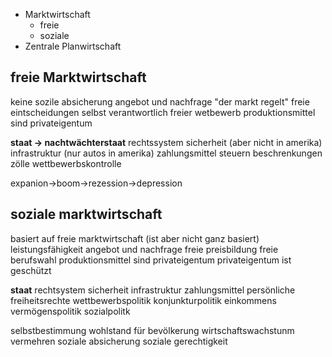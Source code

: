 
+ Marktwirtschaft
	+ freie
	+ soziale
+ Zentrale Planwirtschaft

## freie Marktwirtschaft

keine sozile absicherung
angebot und nachfrage
"der markt regelt"
freie eintscheidungen
selbst verantwortlich
freier wetbewerb
produktionsmittel sind privateigentum

**staat -> nachtwächterstaat**
rechtssystem
sicherheit (aber nicht in amerika)
infrastruktur (nur autos in amerika)
zahlungsmittel
steuern
beschrenkungen zölle
wettbewerbskontrolle

expanion->boom->rezession->depression

## soziale marktwirtschaft

basiert auf freie marktwirtschaft (ist aber nicht ganz basiert)
leistungsfähigkeit
angebot und nachfrage
freie preisbildung
freie berufswahl
produktionsmittel sind privateigentum
privateigentum ist geschützt

**staat**
rechtsystem
sicherheit
infrastruktur
zahlungsmittel
persönliche freiheitsrechte 
wettbewerbspolitik
konjunkturpolitik
einkommens vermögenspolitik
sozialpolitk

selbstbestimmung 
wohlstand für bevölkerung
wirtschaftswachstunm vermehren
soziale absicherung
soziale gerechtigkeit

